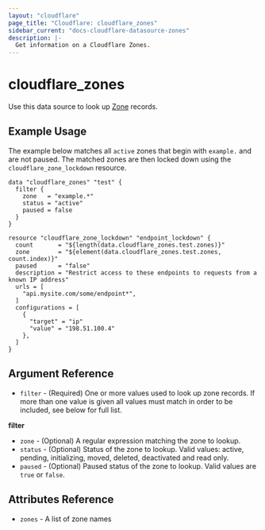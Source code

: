 ```yaml
---
layout: "cloudflare"
page_title: "Cloudflare: cloudflare_zones"
sidebar_current: "docs-cloudflare-datasource-zones"
description: |-
  Get information on a Cloudflare Zones.
---
```


# cloudflare_zones

Use this data source to look up [Zone][1] records.

## Example Usage

The example below matches all `active` zones that begin with `example.` and are not paused. The matched zones are then
locked down using the `cloudflare_zone_lockdown` resource.

```hcl
data "cloudflare_zones" "test" {
  filter {
    zone   = "example.*"
    status = "active"
    paused = false
  }
}

resource "cloudflare_zone_lockdown" "endpoint_lockdown" {
  count       = "${length(data.cloudflare_zones.test.zones)}"
  zone        = "${element(data.cloudflare_zones.test.zones, count.index)}"
  paused      = "false"
  description = "Restrict access to these endpoints to requests from a known IP address"
  urls = [
    "api.mysite.com/some/endpoint*",
  ]
  configurations = [
    {
      "target" = "ip"
      "value" = "198.51.100.4"
    },
  ]
}
```

## Argument Reference
- `filter` - (Required) One or more values used to look up zone records. If more than one value is given all
values must match in order to be included, see below for full list.

**filter**

- `zone` - (Optional) A regular expression matching the zone to lookup.
- `status` - (Optional) Status of the zone to lookup. Valid values: active, pending, initializing, moved, deleted, deactivated and read only.
- `paused` - (Optional) Paused status of the zone to lookup. Valid values are `true` or `false`.

## Attributes Reference

- `zones` - A list of zone names

[1]: https://api.cloudflare.com/#zone-properties
